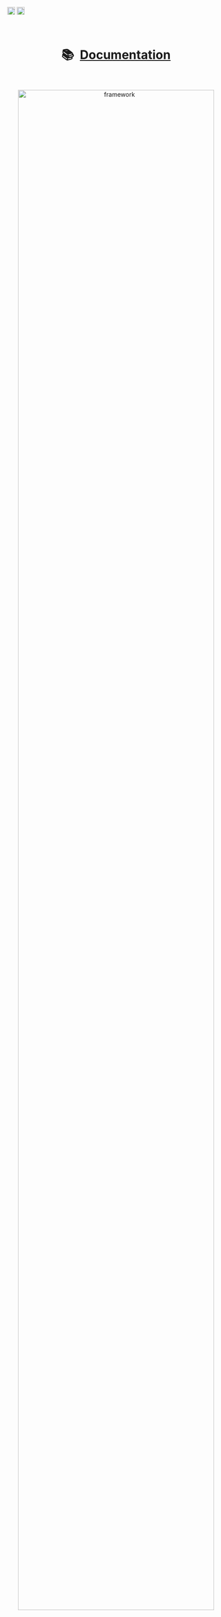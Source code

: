 <!-- 
	This page is formatted for GitHub's markdown renderer 
	Not that GitHub does not allow for inline style or <script> tags.

	Removing banner for now
	![AIQC (wide)](https://raw.githubusercontent.com/aiqc/aiqc/main/docs/images/aiqc_logo_banner_controlroom.png)
-->

<a href="https://badge.fury.io/py/aiqc"><img src="https://badge.fury.io/py/aiqc.svg" alt="PyPI version" height="18"></a>
<a href="https://aiqc.readthedocs.io"> <img src="https://readthedocs.org/projects/aiqc/badge/?version=latest" alt="docs status" height="18"></a>

</br>
<h1 align='center'>📚&nbsp;&nbsp;<a href="https://aiqc.readthedocs.io/">Documentation</a></h1>
</br></br>

<center>
	<a href="https://aiqc.readthedocs.io/">
		<img src="https://raw.githubusercontent.com/aiqc/aiqc/main/docs/images/framework_mar30.png" width="95%" alt="framework"/>
	</a>
</center>
</br></br></br>

<center>
	<a href="https://aiqc.readthedocs.io/">
		<img src="https://raw.githubusercontent.com/aiqc/AIQC/main/docs/images/experiment_tracker.gif" width="95%" alt="experiment_tracker"/>
	</a>
</center>
</br></br></br>

<center>
	<a href="https://aiqc.readthedocs.io/">
		<img src="https://raw.githubusercontent.com/aiqc/AIQC/main/docs/images/compare_models.gif" width="95%" alt="compare_models"/>
	</a>
</center>
</br></br>


# TLDR

```python
# Create & connect to SQLite db
pip install --upgrade aiqc
import aiqc
aiqc.setup()


# Declare preprocessing steps
aiqc.Pipeline.Tabular.make()


# Launch app to monitor training
from aiqc.lab import Tracker
Tracker().start()


# Declare & run models
aiqc.Experiment.make().run_jobs()
```
</br></br>

